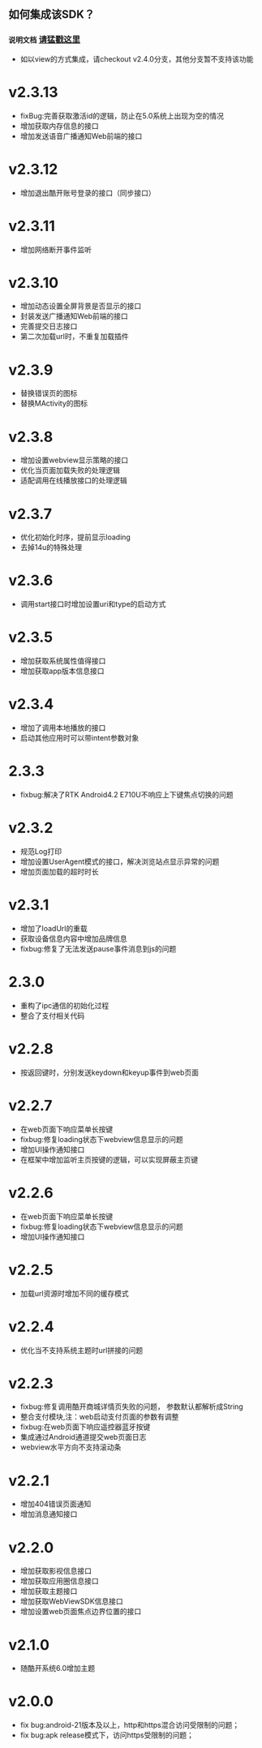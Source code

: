 ## 如何集成该SDK？

### ``说明文档`` [请猛戳这里](https://github.com/fanyanbo/CoocaaOSWebViewSDK/blob/feature-20180309/README.md)

* 如以view的方式集成，请checkout v2.4.0分支，其他分支暂不支持该功能

v2.3.13
==================
 * fixBug:完善获取激活id的逻辑，防止在5.0系统上出现为空的情况
 * 增加获取内存信息的接口
 * 增加发送语音广播通知Web前端的接口
 
v2.3.12 
==================
 * 增加退出酷开账号登录的接口（同步接口）
 
v2.3.11 
==================
 * 增加网络断开事件监听
 
v2.3.10 
==================
 * 增加动态设置全屏背景是否显示的接口
 * 封装发送广播通知Web前端的接口
 * 完善提交日志接口
 * 第二次加载url时，不重复加载插件

v2.3.9 
==================
 * 替换错误页的图标
 * 替换MActivity的图标

v2.3.8 
==================
 * 增加设置webview显示策略的接口
 * 优化当页面加载失败的处理逻辑
 * 适配调用在线播放接口的处理逻辑

v2.3.7
==================
 * 优化初始化时序，提前显示loading
 * 去掉14u的特殊处理

v2.3.6
==================
 * 调用start接口时增加设置uri和type的启动方式

v2.3.5 
==================
 * 增加获取系统属性值得接口
 * 增加获取app版本信息接口

v2.3.4 
==================
 * 增加了调用本地播放的接口
 * 启动其他应用时可以带intent参数对象
 
2.3.3 
==================
 * fixbug:解决了RTK Android4.2 E710U不响应上下键焦点切换的问题

v2.3.2
==================
 * 规范Log打印
 * 增加设置UserAgent模式的接口，解决浏览站点显示异常的问题
 * 增加页面加载的超时时长

v2.3.1
==================
 * 增加了loadUrl的重载
 * 获取设备信息内容中增加品牌信息
 * fixbug:修复了无法发送pause事件消息到js的问题

2.3.0 
==================
 * 重构了ipc通信的初始化过程
 * 整合了支付相关代码

v2.2.8 
==================
* 按返回键时，分别发送keydown和keyup事件到web页面

v2.2.7 
==================
 * 在web页面下响应菜单长按键
 * fixbug:修复loading状态下webview信息显示的问题
 * 增加UI操作通知接口
 * 在框架中增加监听主页按键的逻辑，可以实现屏蔽主页键

v2.2.6 
==================
 * 在web页面下响应菜单长按键
 * fixbug:修复loading状态下webview信息显示的问题
 * 增加UI操作通知接口

v2.2.5 
==================
* 加载url资源时增加不同的缓存模式

v2.2.4 
==================
* 优化当不支持系统主题时url拼接的问题

v2.2.3
==================
 * fixbug:修复调用酷开商城详情页失败的问题， 参数默认都解析成String
 * 整合支付模块,注：web启动支付页面的参数有调整
 * fixbug:在web页面下响应遥控器蓝牙按键
 * 集成通过Android通道提交web页面日志
 * webview水平方向不支持滚动条

v2.2.1 
==================
 * 增加404错误页面通知
 * 增加消息通知接口

v2.2.0 
==================
 * 增加获取影视信息接口
 * 增加获取应用圈信息接口
 * 增加获取主题接口
 * 增加获取WebViewSDK信息接口
 * 增加设置web页面焦点边界位置的接口

v2.1.0 
==================
* 随酷开系统6.0增加主题

v2.0.0
==================
 * fix bug:android-21版本及以上，http和https混合访问受限制的问题；
 * fix bug:apk release模式下，访问https受限制的问题；

